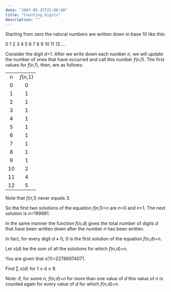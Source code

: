 ```yaml
---
date: "2007-05-25T22:00:00"
title: "Counting Digits"
description: ""
---
```


<p>Starting from zero the natural numbers are written down in base 10 like this:

0 1 2 3 4 5 6 7 8 9 10 11 12....
</p>
<p>Consider the digit <var>d</var>=1. After we write down each number <var>n</var>, we will update the number of ones that have occurred and call this number <var>f</var>(<var>n</var>,1). The first values for <var>f</var>(<var>n</var>,1), then, are as follows:</p>
<div style="text-align:center;">
<table align="center" style="text-align:center;"><tr><td><var>n</var></td><td><var>f</var>(<var>n</var>,1)</td>
</tr><tr><td>0</td><td>0</td>
</tr><tr><td>1</td><td>1</td>
</tr><tr><td>2</td><td>1</td>
</tr><tr><td>3</td><td>1</td>
</tr><tr><td>4</td><td>1</td>
</tr><tr><td>5</td><td>1</td>
</tr><tr><td>6</td><td>1</td>
</tr><tr><td>7</td><td>1</td>
</tr><tr><td>8</td><td>1</td>
</tr><tr><td>9</td><td>1</td>
</tr><tr><td>10</td><td>2</td>
</tr><tr><td>11</td><td>4</td>
</tr><tr><td>12</td><td>5</td>
</tr></table></div>
<p>Note that <var>f</var>(<var>n</var>,1) never equals 3.

So the first two solutions of the equation <var>f</var>(<var>n</var>,1)=<var>n</var> are <var>n</var>=0 and <var>n</var>=1. The next solution is <var>n</var>=199981.</p>
<p>In the same manner the function <var>f</var>(<var>n,d</var>) gives the total number of digits <var>d</var> that have been written down after the number <var>n</var> has been written.

In fact, for every digit <var>d</var> ≠ 0, 0 is the first solution of the equation <var>f</var>(<var>n,d</var>)=<var>n</var>.</p>
<p>Let <var>s</var>(<var>d</var>) be the sum of all the solutions for which <var>f</var>(<var>n,d</var>)=<var>n</var>.

You are given that <var>s</var>(1)=22786974071.</p>
<p>Find  ∑ <var>s</var>(<var>d</var>) for 1 ≤ d ≤ 9.</p>
<p>Note: if, for some <var>n</var>, <var>f</var>(<var>n,d</var>)=<var>n</var>
 for more than one value of <var>d</var> this value of <var>n</var> is counted again for every value of <var>d</var> for which <var>f</var>(<var>n,d</var>)=<var>n</var>.</p>

